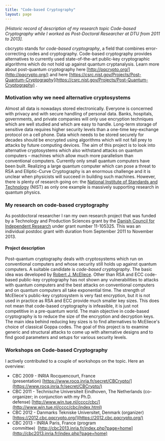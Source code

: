 ```yaml
---
title: "Code-based Cryptography"
layout: page
---
```


*[Historic record of description of my research topic _Code-based
Cryptography_ while I worked as Post-Doctoral Researcher at DTU
from 2011 to 2013].*

cbcrypto stands for _code-based cryptography_, a field that combines error-correcting codes and cryptography. Code-based cryptography provides alternatives to currently used state-of-the-art public-key cryptographic algorithms which do not hold up against quantum cryptanalysis. Learn more about post-quantum cryptography here [http://pqcrypto.org/](http://pqcrypto.org/) and here [https://csrc.nist.gov/Projects/Post-Quantum-Cryptography](https://csrc.nist.gov/Projects/Post-Quantum-Cryptography) .

### Motivation why we need alternative cryptosystems

Almost all data is nowadays stored electronically. Everyone is concerned with privacy and with secure handling of personal data. Banks, hospitals, governments, and private companies will only use encryption techniques which are well studied and which are easy to handle. Long-term storage of sensitive data requires higher security levels than a one-time key-exchange protocol on a cell phone. Data which needs to be stored securely for decades should be encrypted using algorithms which will not fall prey to attacks by future computing devices. The aim of this project is to look into alternative cryptosystems which also withstand attacks on quantum computers – machines which allow much more parallelism than conventional computers. Currently only small quantum computers have been built. Realizing a large quantum computer which can pose a threat to RSA and Elliptic-Curve Cryptography is an enormous challenge and it is unclear when physicists will succeed in building such machines. However, there is plenty of research going on: the [National Institute of Standards and Technology](http://www.nist.gov/index.html) (NIST) as only one example is massively supporting research in quantum physics.

### **My research on code-based cryptography**

As postdoctoral researcher I ran my own research project that was funded by a Technology and Production Sciences grant by the [Danish Council for Independent Research](http://fivu.dk/forskning-og-innovation/tilskud-til-forskning-og-innovation/hvem-har-modtaget-tilskud/2011/bevillinger-fra-det-frie-forskningsrad-2502-teknologi-og-produktion-2013-maj-2011) under grant number 11-105325. This was an individual postdoc grant with duration from September 2011 to November 2013.

#### Project description

Post-quantum cryptography deals with cryptosystems which run on conventional computers and whose security still holds up against quantum computers. A suitable candidate is _code-based cryptography_. The basic idea was developed by [Robert J. McEliece](http://ipnpr.jpl.nasa.gov/progress_report2/42-44/44N.PDF). Other than RSA and ECC code-based public-key cryptography has not shown any vulnerabilities to attacks with quantum computers and the best attacks on conventional computers and on quantum computers all take exponential time. The strength of McEliece's public-key cryptosystem is very fast encryption, but it is not used in practice as RSA and ECC provide much smaller key sizes. This does not mean that code-based cryptography is infeasible, it is just not competitive in a pre-quantum world. The main objective in code-based cryptography is to reduce the size of the encryption and decryption keys. The main idea behind reducing key sizes is to find alternatives to McEliece's choice of classical Goppa codes. The goal of this project is to examine generic and structural attacks to come up with alternative designs and to find good parameters and setups for various security levels.

### Workshops on Code-based Cryptography

I actively contributed to a couple of workshops on the topic. Here an overview:

- CBC 2009 - INRIA Rocquencourt, France (presentation) [https://www.rocq.inria.fr/secret/CBCrypto/](https://www.rocq.inria.fr/secret/CBCrypto/)
- CBC 2011 - Technische Universiteit Eindhoven, The Netherlands (co-organizer; in conjunction with my Ph.D. defense) [http://www.win.tue.nl/cccc/cbc/](http://www.win.tue.nl/cccc/cbc/index.html)
- CBC 2012 - Danmarks Tekniske Universitet, Denmark (organizer) [https://2012.cbc.pqcrypto.org/](https://2012.cbc.pqcrypto.org/)
- CBC 2013 - INRIA Paris, France (program committee)  [http://cbc2013.inria.fr/index.php?page=home](http://cbc2013.inria.fr/index.php?page=home)


